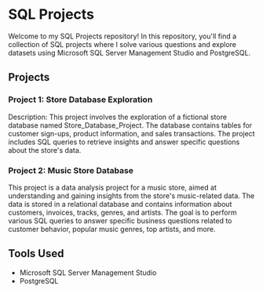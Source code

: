 # SQL Projects

Welcome to my SQL Projects repository! In this repository, you'll find a collection of SQL projects where I solve various questions and explore datasets using Microsoft SQL Server Management Studio and PostgreSQL.

## Projects

### Project 1: Store Database Exploration

Description: This project involves the exploration of a fictional store database named Store_Database_Project. The database contains tables for customer sign-ups, product information, and sales transactions. The project includes SQL queries to retrieve insights and answer specific questions about the store's data.

### Project 2: Music Store Database

This project is a data analysis project for a music store, aimed at understanding and gaining insights from the store's music-related data. The data is stored in a relational database and contains information about customers, invoices, tracks, genres, and artists. The goal is to perform various SQL queries to answer specific business questions related to customer behavior, popular music genres, top artists, and more.

## Tools Used

- Microsoft SQL Server Management Studio
- PostgreSQL


